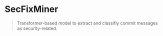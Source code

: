 # SecFixMiner

> Transformer-based model to extract and classifiy commit messages as security-related.